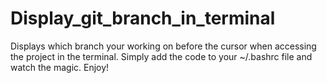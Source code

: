 # Display_git_branch_in_terminal
Displays which branch your working on before the cursor when accessing the project in the terminal. Simply add the code to your ~/.bashrc file and watch the magic. Enjoy!

